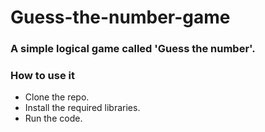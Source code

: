 # Guess-the-number-game

### A simple logical game called 'Guess the number'.

### How to use it
- Clone the repo.
- Install the required libraries.
- Run the code.

